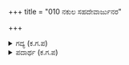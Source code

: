+++
title = "010 ನಕುಲ ಸಹದೇವಾರ್ಜುನರ"

+++

<details><summary>ಗದ್ಯ (ಕ.ಗ.ಪ) </summary>

10. ನಕುಲ, ಸಹದೇವ, ಅರ್ಜುನರ ರತ್ನಕಿರೀಟ ಕರ್ಣಾಭರಣ ಪದಕ ಮೊದಲಾದ ಸಮಸ್ತ ಆಭರಣವನ್ನು ಒಂದೇ ಹಲಗೆಗೆ ಒಡ್ಡಿ ಸೋತ. ಇದು ವಿಧಿಯ ಮುಳಿಸು. ಈ ವಿಕಟ ಮಾಯಾ ವಿಷಮ ಕರ್ಮವನ್ನು ಸಾಧು ಜನ ಸೇವಕನಾದ ಧರ್ಮಜ ಅರಿಯುವನೇ ?
</details>

<details><summary>ಪದಾರ್ಥ (ಕ.ಗ.ಪ) </summary>

-
</details>
